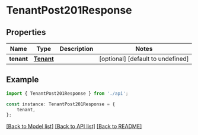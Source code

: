 # TenantPost201Response


## Properties

Name | Type | Description | Notes
------------ | ------------- | ------------- | -------------
**tenant** | [**Tenant**](Tenant.md) |  | [optional] [default to undefined]

## Example

```typescript
import { TenantPost201Response } from './api';

const instance: TenantPost201Response = {
    tenant,
};
```

[[Back to Model list]](../README.md#documentation-for-models) [[Back to API list]](../README.md#documentation-for-api-endpoints) [[Back to README]](../README.md)
